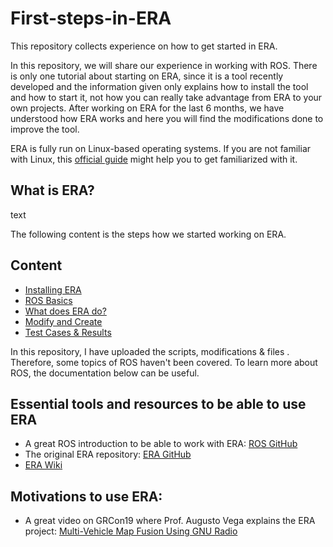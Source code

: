 # First-steps-in-ERA
This repository collects experience on how to get started in ERA.

In this repository, we will share our experience in working with ROS. There is only one tutorial about starting on ERA, since it is a tool recently developed and the information given only explains how to install the tool and how to start it, not how you can really take advantage from ERA to your own projects. After working on ERA for the last 6 months, we have understood how ERA works and here you will find the modifications done to improve the tool.

ERA is fully run on Linux-based operating systems. If you are not familiar with Linux, this [official guide](https://help.ubuntu.com/stable/ubuntu-help/getting-started.html.en) might help you to get familiarized with it.

## What is ERA?
text

The following content is the steps how we started working on ERA. 
## Content
* [Installing ERA](https://github.com/IBM/era/wiki/ERA-on-Ubuntu-18.04-with-ROS-Melodic)
* [ROS Basics](./ROS_Basics)
* [What does ERA do?](./ERA_func)
* [Modify and Create](./Modifications)
* [Test Cases & Results](./Tests)


In this repository, I have uploaded the scripts, modifications & files . Therefore, some topics of ROS haven't been covered. To learn more about ROS, the documentation below can be useful.

## Essential tools and resources to be able to use ERA

* A great ROS introduction to be able to work with ERA: [ROS GitHub](https://github.com/dcallega/ROS_Batbold_experience)
* The original ERA repository: [ERA GitHub](https://github.com/IBM/era)
* [ERA Wiki](https://github.com/IBM/era/wiki)


## Motivations to use ERA:
* A great video on GRCon19 where Prof. Augusto Vega explains the ERA project: [Multi-Vehicle Map Fusion Using GNU Radio](https://www.youtube.com/watch?v=kqWUCon0kKg&feature=youtu.be)

